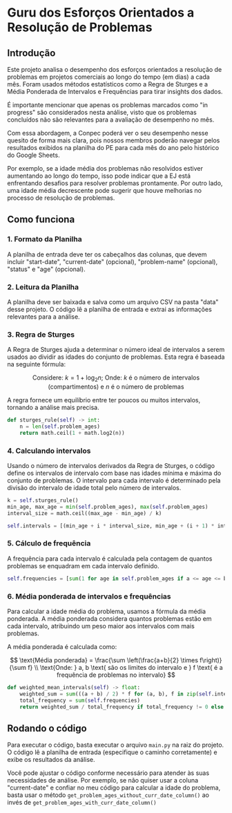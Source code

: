 # Guru dos Esforços Orientados a Resolução de Problemas

## Introdução

Este projeto analisa o desempenho dos esforços orientados a resolução de problemas em projetos comerciais ao longo do tempo (em dias) a cada mês. Foram usados métodos estatísticos como a Regra de Sturges e a Média Ponderada de Intervalos e Frequências para tirar insights dos dados.

É importante mencionar que apenas os problemas marcados como "in progress" são considerados nesta análise, visto que os problemas concluídos não são relevantes para a avaliação de desempenho no mês.

Com essa abordagem, a Conpec poderá ver o seu desempenho nesse quesito de forma mais clara, pois nossos membros poderão navegar pelos resultados exibidos na planilha do PE para cada mês do ano pelo histórico do Google Sheets.

Por exemplo, se a idade média dos problemas não resolvidos estiver aumentando ao longo do tempo, isso pode indicar que a EJ está enfrentando desafios para resolver problemas prontamente. Por outro lado, uma idade média decrescente pode sugerir que houve melhorias no processo de resolução de problemas.

## Como funciona

### 1. Formato da Planilha

A planilha de entrada deve ter os cabeçalhos das colunas, que devem incluir "start-date", "current-date" (opcional), "problem-name" (opcional), "status" e "age" (opcional).

### 2. Leitura da Planilha

A planilha deve ser baixada e salva como um arquivo CSV na pasta "data" desse projeto. O código lê a planilha de entrada e extrai as informações relevantes para a análise.

### 3. Regra de Sturges

A Regra de Sturges ajuda a determinar o número ideal de intervalos a serem usados ao dividir as idades do conjunto de problemas. Esta regra é baseada na seguinte fórmula:

$$
\text{Considere: }k = 1 + \log_2 n
\text{; Onde: } k \text{ é o número de intervalos (compartimentos) e } n \text{ é o número de problemas}
$$



A regra fornece um equilíbrio entre ter poucos ou muitos intervalos, tornando a análise mais precisa.

```python
def sturges_rule(self) -> int:
    n = len(self.problem_ages)
    return math.ceil(1 + math.log2(n))
```

### 4. Calculando intervalos

Usando o número de intervalos derivados da Regra de Sturges, o código define os intervalos de intervalo com base nas idades mínima e máxima do conjunto de problemas. O intervalo para cada intervalo é determinado pela divisão do intervalo de idade total pelo número de intervalos.

```python
k = self.sturges_rule()
min_age, max_age = min(self.problem_ages), max(self.problem_ages)
interval_size = math.ceil((max_age - min_age) / k)

self.intervals = [(min_age + i * interval_size, min_age + (i + 1) * interval_size - 1) for i in range(k)]
```

### 5. Cálculo de frequência

A frequência para cada intervalo é calculada pela contagem de quantos problemas se enquadram em cada intervalo definido.

```python
self.frequencies = [sum(1 for age in self.problem_ages if a <= age <= b) for (a, b) in self.intervals]
```

### 6. Média ponderada de intervalos e frequências

Para calcular a idade média do problema, usamos a fórmula da média ponderada. A média ponderada considera quantos problemas estão em cada intervalo, atribuindo um peso maior aos intervalos com mais problemas.

A média ponderada é calculada como:

$$
\text{Média ponderada} = \frac{\sum \left(\frac{a+b}{2} \times f\right)}{\sum f}
\\
\text{Onde: } a, b \text{ são os limites do intervalo e } f \text{ é a frequência de problemas no intervalo}
$$

```python
def weighted_mean_intervals(self) -> float:
    weighted_sum = sum(((a + b) / 2) * f for (a, b), f in zip(self.intervals, self.frequencies))
    total_frequency = sum(self.frequencies)
    return weighted_sum / total_frequency if total_frequency != 0 else 0
```

## Rodando o código

Para executar o código, basta executar o arquivo `main.py` na raiz do projeto. O código lê a planilha de entrada (especifique o caminho corretamente) e exibe os resultados da análise.

Você pode ajustar o código conforme necessário para atender às suas necessidades de análise.
Por exemplo, se não quiser usar a coluna "current-date" e confiar no meu código para calcular a idade do problema, basta usar o método  ``get_problem_ages_without_curr_date_column()`` ao invés de  ``get_problem_ages_with_curr_date_column()``
